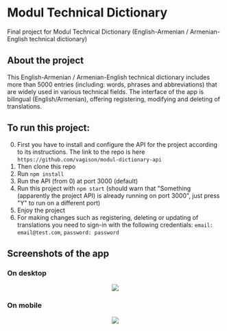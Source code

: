 # Modul Technical Dictionary
Final project for Modul Technical Dictionary (English-Armenian / Armenian-English technical dictionary)

## About the project
This English-Armenian / Armenian-English technical dictionary includes more than 5000 entries (including: words, phrases and abbreviations) that are widely used in various technical fields. The interface of the app is bilingual (English/Armenian), offering registering, modifying and deleting of translations.

## To run this project:
0. First you have to install and configure the API for the project according to its instructions. The link to the repo is here `https://github.com/vagison/modul-dictionary-api`
1. Then clone this repo
2. Run `npm install`
3. Run the API (from 0) at port 3000 (default)
4. Run this project with `npm start` (should warn that "Something (apparently the project API) is already running on port 3000", just press "Y" to run on a different port)
5. Enjoy the project
6. For making changes such as registering, deleting or updating of translations you need to sign-in with the following credentials: `email: email@test.com`, `password: password`

## Screenshots of the app
### On desktop
<div style="text-align:center"><img src="https://user-images.githubusercontent.com/81805058/152404015-606a59f9-c4f4-4718-b9bc-0d75165b08d9.png" /></div>

### On mobile
<div style="text-align:center"><img src="https://user-images.githubusercontent.com/81805058/152404325-bc5a619f-8fd1-41d1-8c8f-761316a0e4ab.png" /></div>
